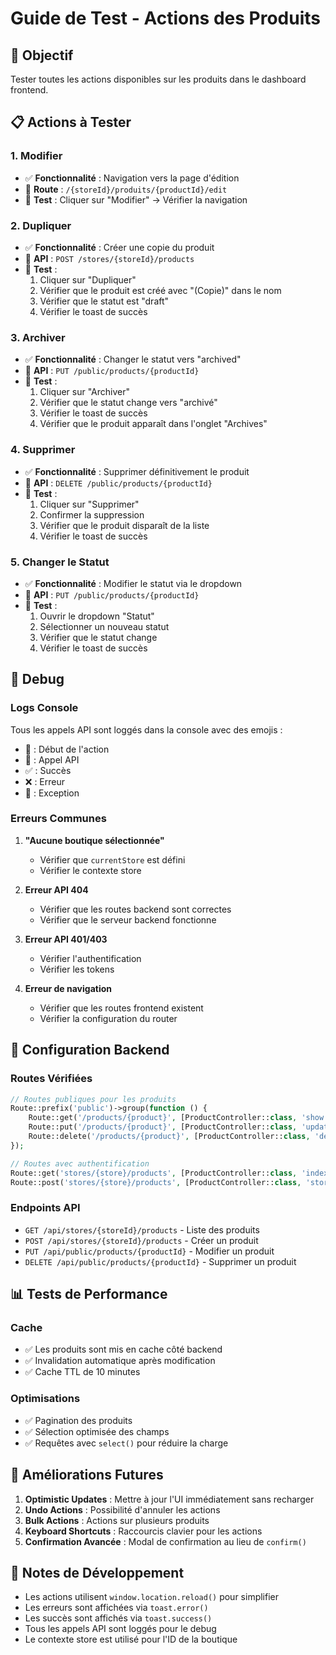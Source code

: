 # Guide de Test - Actions des Produits

## 🎯 Objectif
Tester toutes les actions disponibles sur les produits dans le dashboard frontend.

## 📋 Actions à Tester

### 1. **Modifier** 
- ✅ **Fonctionnalité** : Navigation vers la page d'édition
- 🔗 **Route** : `/{storeId}/produits/{productId}/edit`
- 📝 **Test** : Cliquer sur "Modifier" → Vérifier la navigation

### 2. **Dupliquer**
- ✅ **Fonctionnalité** : Créer une copie du produit
- 🔗 **API** : `POST /stores/{storeId}/products`
- 📝 **Test** : 
  1. Cliquer sur "Dupliquer"
  2. Vérifier que le produit est créé avec "(Copie)" dans le nom
  3. Vérifier que le statut est "draft"
  4. Vérifier le toast de succès

### 3. **Archiver**
- ✅ **Fonctionnalité** : Changer le statut vers "archived"
- 🔗 **API** : `PUT /public/products/{productId}`
- 📝 **Test** :
  1. Cliquer sur "Archiver"
  2. Vérifier que le statut change vers "archivé"
  3. Vérifier le toast de succès
  4. Vérifier que le produit apparaît dans l'onglet "Archives"

### 4. **Supprimer**
- ✅ **Fonctionnalité** : Supprimer définitivement le produit
- 🔗 **API** : `DELETE /public/products/{productId}`
- 📝 **Test** :
  1. Cliquer sur "Supprimer"
  2. Confirmer la suppression
  3. Vérifier que le produit disparaît de la liste
  4. Vérifier le toast de succès

### 5. **Changer le Statut**
- ✅ **Fonctionnalité** : Modifier le statut via le dropdown
- 🔗 **API** : `PUT /public/products/{productId}`
- 📝 **Test** :
  1. Ouvrir le dropdown "Statut"
  2. Sélectionner un nouveau statut
  3. Vérifier que le statut change
  4. Vérifier le toast de succès

## 🐛 Debug

### Logs Console
Tous les appels API sont loggés dans la console avec des emojis :
- 🔄 : Début de l'action
- 📡 : Appel API
- ✅ : Succès
- ❌ : Erreur
- 🚨 : Exception

### Erreurs Communes

1. **"Aucune boutique sélectionnée"**
   - Vérifier que `currentStore` est défini
   - Vérifier le contexte store

2. **Erreur API 404**
   - Vérifier que les routes backend sont correctes
   - Vérifier que le serveur backend fonctionne

3. **Erreur API 401/403**
   - Vérifier l'authentification
   - Vérifier les tokens

4. **Erreur de navigation**
   - Vérifier que les routes frontend existent
   - Vérifier la configuration du router

## 🔧 Configuration Backend

### Routes Vérifiées
```php
// Routes publiques pour les produits
Route::prefix('public')->group(function () {
    Route::get('/products/{product}', [ProductController::class, 'show']);
    Route::put('/products/{product}', [ProductController::class, 'updatePublic']);
    Route::delete('/products/{product}', [ProductController::class, 'destroyPublic']);
});

// Routes avec authentification
Route::get('stores/{store}/products', [ProductController::class, 'index']);
Route::post('stores/{store}/products', [ProductController::class, 'store']);
```

### Endpoints API
- `GET /api/stores/{storeId}/products` - Liste des produits
- `POST /api/stores/{storeId}/products` - Créer un produit
- `PUT /api/public/products/{productId}` - Modifier un produit
- `DELETE /api/public/products/{productId}` - Supprimer un produit

## 📊 Tests de Performance

### Cache
- ✅ Les produits sont mis en cache côté backend
- ✅ Invalidation automatique après modification
- ✅ Cache TTL de 10 minutes

### Optimisations
- ✅ Pagination des produits
- ✅ Sélection optimisée des champs
- ✅ Requêtes avec `select()` pour réduire la charge

## 🚀 Améliorations Futures

1. **Optimistic Updates** : Mettre à jour l'UI immédiatement sans recharger
2. **Undo Actions** : Possibilité d'annuler les actions
3. **Bulk Actions** : Actions sur plusieurs produits
4. **Keyboard Shortcuts** : Raccourcis clavier pour les actions
5. **Confirmation Avancée** : Modal de confirmation au lieu de `confirm()`

## 📝 Notes de Développement

- Les actions utilisent `window.location.reload()` pour simplifier
- Les erreurs sont affichées via `toast.error()`
- Les succès sont affichés via `toast.success()`
- Tous les appels API sont loggés pour le debug
- Le contexte store est utilisé pour l'ID de la boutique 